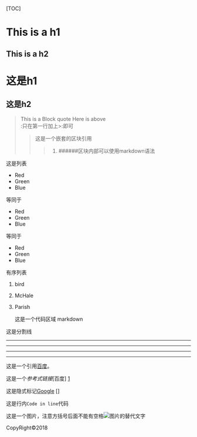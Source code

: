 
[TOC]

This is a h1
===========
This is a h2
-----------
# 这是h1 #
## 这是h2 ##
>This is a Block quote
>Here is above  <br />
>:只在第一行加上>:即可
>>这是一个嵌套的区块引用
>>>1. ######区块内部可以使用markdown语法

这是列表
* Red
* Green
* Blue

等同于
+ Red
+ Green
+ Blue

等同于
- Red
- Green
- Blue

有序列表
1. bird
2. McHale
3. Parish

    这是一个代码区域 markdown
    
这是分割线
****
* * * 
---
- - - 

这是一个引用[百度](https://www.baidu.com "Title")。

这是一个*参考式链接*[百度] [1]

这是隐式标记[Google] []

这是行内`Code in line`代码

这是一个图片，注意方括号后面不能有空格![图片的替代文字](图片的链接 "Title")


  [1]: https://baidu.com (Titile)
  [2]: https://www.baidu.com "Titile"
  [3]: http://baidu.com 'Title Markdown1.0会忽略它'
  [4]: https://baidu.com 
        "我是上一行的Title"
  [Google]: http://google.com
  
CopyRight&copy;2018
